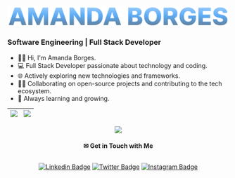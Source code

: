 <img src="https://github.com/amandadecassiaborges/amandadecassiaborges/blob/main/Head.png" width="600">
<h3>Software Engineering | Full Stack Developer</h3>

- 👋🏽 Hi, I'm Amanda Borges.
- 💻 Full Stack Developer passionate about technology and coding.
- 🌐 Actively exploring new technologies and frameworks.
- 🤝🏽 Collaborating on open-source projects and contributing to the tech ecosystem.
- 🦾 Always learning and growing.

| ![](http://github-profile-summary-cards.vercel.app/api/cards/repos-per-language?username=amandadecassiaborges&theme=github_dark) | ![](http://github-profile-summary-cards.vercel.app/api/cards/profile-details?username=amandadecassiaborges&theme=github_dark) |  
 | ----------- | ----------- |

<div align="center">
  <a href="https://skillicons.dev">
    <img
      src="https://skillicons.dev/icons?i=html,css,js,jquery,react,vite,php,laravel,mysql,c,cpp,aws,arduino,py,django,tensorflow,java,git,github,eclipse,vscode"
    />
  </a>
  <br />
</div>
<br />

<div align="center">
  <strong>✉ Get in Touch with Me</strong>
  <br />
  <br />

  [![Linkedin
  Badge](https://img.shields.io/badge/-Amanda%20Borges-000000?style=flat-square&labelColor=1A1B27&logo=Linkedin&logoColor=ffffff&link=https://www.linkedin.com/in/amandadecassiaborges/)](https://www.linkedin.com/in/amandadecassiaborges/)
  [![Twitter
  Badge](https://img.shields.io/badge/-@amandaborgeses-000000?style=flat-square&labelColor=1A1B27&logo=twitter&logoColor=ffffff&link=https://twitter.com/amandaborgeses)](https://twitter.com/amandaborgeses)
  [![Instagram
  Badge](https://img.shields.io/badge/-amandadecassiaborges-000000?style=flat-square&labelColor=1A1B27&logo=Instagram&logoColor=ffffff&link=https://www.instagram.com/amandadecassiaborges/)](https://www.Instagram.com/amandadecassiaborges/)
</div>
